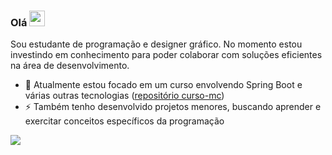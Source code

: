 ### Olá <img src="https://camo.githubusercontent.com/e8e7b06ecf583bc040eb60e44eb5b8e0ecc5421320a92929ce21522dbc34c891/68747470733a2f2f6d656469612e67697068792e636f6d2f6d656469612f6876524a434c467a6361737252346961377a2f67697068792e676966" width="25px" style="max-width:100%;">
Sou estudante de programação e designer gráfico. No momento estou investindo em conhecimento para poder colaborar com soluções eficientes na área de desenvolvimento.
- 🌱 Atualmente estou focado em um curso envolvendo Spring Boot e várias outras tecnologias ([repositório curso-mc](https://github.com/julianocarneiro1/cursomc))
- ⚡ Também tenho desenvolvido projetos menores, buscando aprender e exercitar conceitos específicos da programação

[<img src="https://img.shields.io/badge/linkedin-%230077B5.svg?&style=for-the-badge&logo=linkedin&logoColor=white" />](https://www.linkedin.com/in/julianomc/)
